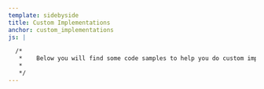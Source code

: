 ```yaml
---
template: sidebyside
title: Custom Implementations
anchor: custom_implementations
js: |

  /*
   *	Below you will find some code samples to help you do custom implementations of Optimizely.
   *
   */
---
```


